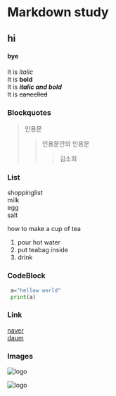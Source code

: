 # Markdown study
## hi 
#### bye

It is *italic*  
It is **bold**  
It is ***italic and bold***  
It is ~~cancelled~~

### Blockquotes
>인용문
>> 인용문안의 인용문
>>>김소희

### List
shoppinglist  
  milk  
  egg  
  salt
  
how to make a cup of tea
  1. pour hot water
  1. put teabag inside
  1. drink
### CodeBlock
``` python
 a="hellow world"
 print(a)
```
### Link  
[naver](http://www.naver.com)  
[daum][daum-link]

[daum-link]:http://www.daum.net/

### Images
![logo](http://thumb.mtstarnews.com/06/2019/10/2019102113393226648_1.jpg)  

![logo][2]

[2]:https://cdn.allets.com/500/2018/09/11/500_329633_1536651344.jpeg

